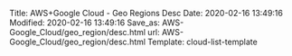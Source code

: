 Title: AWS+Google Cloud - Geo Regions Desc
Date: 2020-02-16 13:49:16
Modified: 2020-02-16 13:49:16
Save_as: AWS-Google_Cloud/geo_region/desc.html
url: AWS-Google_Cloud/geo_region/desc.html
Template: cloud-list-template